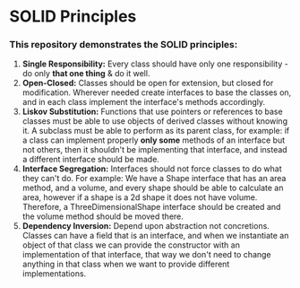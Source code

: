 # SOLID Principles

### This repository demonstrates the SOLID principles:

1. **Single Responsibility:** Every class should have only one responsibility - do only **that one thing** & do it well.
2. **Open-Closed:** Classes should be open for extension, but closed for modification. Wherever needed create interfaces
to base the classes on, and in each class implement the interface's methods accordingly.
3. **Liskov Substitution:** Functions that use pointers or references to base classes must be able to use objects
of derived classes without knowing it. A subclass must be able to perform as its parent class, for example:
if a class can implement properly **only some** methods of an interface but not others, then
it shouldn't be implementing that interface, and instead a different interface should be made.
4. **Interface Segregation:** Interfaces should not force classes to do what they can't do. For example:
We have a Shape interface that has an area method, and a volume, and every shape should be able to calculate an area,
however if a shape is a 2d shape it does not have volume. Therefore, a ThreeDimensionalShape interface should be created 
and the volume method should be moved there.
5. **Dependency Inversion:** Depend upon abstraction not concretions. Classes can have a field that is an interface,
and when we instantiate an object of that class we can provide the constructor with an implementation of that interface,
that way we don't need to change anything in that class when we want to provide different implementations.


